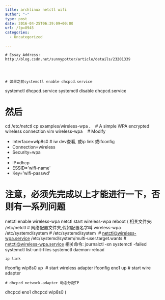 ```yaml
---
title: archlinux netctl wifi
author: "-"
type: post
date: 2016-04-25T06:39:09+00:00
url: /?p=8945
categories:
  - Uncategorized

---
```






  
    # Essay Address: http://blog.csdn.net/sunnypotter/article/details/23201339
  
  
  
  
    # 如果之前systemctl enable dhcpcd.service
 systemctl dhcpcd.service
 systemctl disable dhcpcd.service
 # 然后
 cd /etc/netctl
 cp examples/wireless-wpa .    # A simple WPA encrypted wireless connection
 vim wireless-wpa    # Modify
 + Interface=wlp8s0 # iw dev查看, 或ip link 或ifconfig
 + Connection=wireless
 + Security=wpa
 +
 + IP=dhcp
 + ESSID='wifi-name'
 + Key='wifi-passwd'
 # 注意，必须先完成以上才能进行一下，否则有一系列问题
 netctl enable wireless-wpa
 netctl start wireless-wpa
 reboot
 (
 相关文件夹: /etc/netctl # 网络配置文件夹,假如配置名字叫 wireless-wpa
 /etc/systemd/system #
 /etc/systemd/system  # netctl@wireless-wpa.service
 /etc/systemd/system/multi-user.target.wants # netctl@wireless-wpa.service
 相关命令:
 journalctl -xn
 systemctl -failed
 systemctl list-unit-files
 systemctl daemon-reload
  
  
    ip link
 ifconfig wlp8s0 up  # start wireless adapter
 ifconfig eno1 up # start wire adapter
  
  
    # dhcpcd network-adapter 动态分配IP
 dhcpcd eno1
 dhcpcd wlp8s0
 )
  
